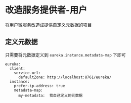 # 改造服务提供者-用户

将用户微服务改造成提供自定义元数据的项目

## 定义元数据

只需要将元数据定义到 `eureka.instance.metadata-map` 下即可

```
eureka:
  client:
    service-url:
      defaultZone: http://localhost:8761/eureka/
  instance:
    prefer-ip-address: true
    metadata-map:
      my-metadata:  我自己定义的元数据
```